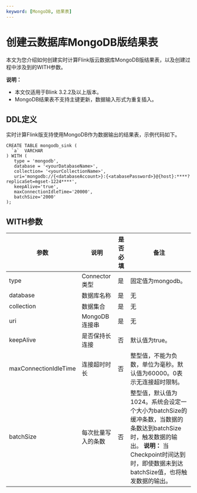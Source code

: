 ```yaml
---
keyword: [MongoDB, 结果表]
---
```


# 创建云数据库MongoDB版结果表

本文为您介绍如何创建实时计算Flink版云数据库MongoDB版结果表，以及创建过程中涉及到的WITH参数。

**说明：**

-   本文仅适用于Blink 3.2.2及以上版本。
-   MongoDB结果表不支持主键更新，数据输入形式为重复插入。

## DDL定义

实时计算Flink版支持使用MongoDB作为数据输出的结果表，示例代码如下。

```
CREATE TABLE mongodb_sink (
  `a`  VARCHAR
) WITH (
   type = 'mongodb',
   database = '<yourDatabaseName>',
   collection= '<yourCollectionName>',
   uri='mongodb://{<databaseAccount>}:{<atabasePassword>}@{host}:****?replicaSet=mgset-1224****',
   keepAlive='true',
   maxConnectionIdleTime='20000',
   batchSize='2000'
);
```

## WITH参数

|参数|说明|是否必填|备注|
|--|--|----|--|
|type|Connector类型|是|固定值为mongodb。|
|database|数据库名称|是|无|
|collection|数据集合|是|无|
|uri|MongoDB连接串|是|无|
|keepAlive|是否保持长连接|否|默认值为true。|
|maxConnectionIdleTime|连接超时时长|否|整型值，不能为负数，单位为毫秒。默认值为60000。0表示无连接超时限制。|
|batchSize|每次批量写入的条数|否|整型值，默认值为1024。系统会设定一个大小为batchSize的缓冲条数，当数据的条数达到batchSize时，触发数据的输出。 **说明：** 当Checkpoint时间达到时，即使数据未到达batchSize值，也将触发数据的输出。 |

